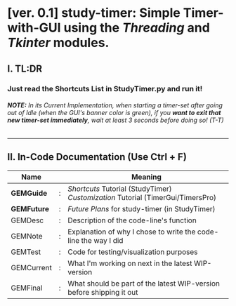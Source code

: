 
# [ver. 0.1] **study-timer**: Simple Timer-with-GUI using the *Threading* and *Tkinter* modules.

## I. TL:DR
### Just read the Shortcuts List in StudyTimer.py and run it! <br> 

###### **NOTE:** In its Current Implementation, when starting a timer-set after going out of Idle (when the GUI's banner color is green), if you ***want to exit that new timer-set immediately***, wait at least 3 seconds before doing so! (T-T)

<hr>

## II. In-Code Documentation (Use Ctrl + F)

| Name | |Meaning |
| --------  |-| -------- |
| **GEMGuide**   |:| *Shortcuts* Tutorial (StudyTimer) <br> *Customization* Tutorial (TimerGui/TimersPro)|
| **GEMFuture**   |:| *Future Plans* for study-timer (in StudyTimer)|
| GEMDesc   |:| Description of the code-line's function|
| GEMNote   |:|     Explanation of why I chose to write the code-line the way I did|
| GEMTest   |:| Code for testing/visualization purposes|
| GEMCurrent|:| What I'm working on next in the latest WIP-version|
| GEMFinal  |:| What should be part of the latest WIP-version before shipping it out           |